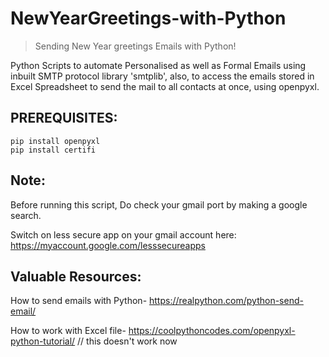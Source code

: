 # NewYearGreetings-with-Python
> Sending New Year greetings Emails with Python!

 Python Scripts to automate Personalised as well as Formal Emails using inbuilt SMTP protocol library 'smtplib', 
 also, to access the emails stored in Excel Spreadsheet to send the mail to all contacts at once, using openpyxl.


## **PREREQUISITES:**
  ``` 
  pip install openpyxl
  pip install certifi
  ```
  
## **Note:**
Before running this script,
Do check your gmail port by making a google search.

Switch on less secure app on your gmail account here: https://myaccount.google.com/lesssecureapps

## Valuable Resources:

How to send emails with Python- https://realpython.com/python-send-email/

How to work with Excel file- https://coolpythoncodes.com/openpyxl-python-tutorial/ // this doesn't work now
